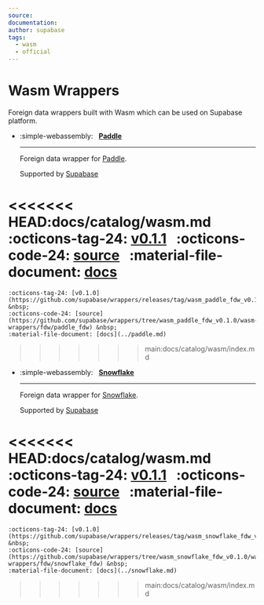```yaml
---
source:
documentation:
author: supabase
tags:
  - wasm
  - official
---
```


# Wasm Wrappers

Foreign data wrappers built with Wasm which can be used on Supabase platform.

<div class="grid cards" markdown>

- :simple-webassembly: &nbsp; **[Paddle](../paddle.md)**

    ----

    Foreign data wrapper for [Paddle](https://www.paddle.com/).

    Supported by [Supabase](https://www.supabase.com)

<<<<<<< HEAD:docs/catalog/wasm.md
    :octicons-tag-24: [v0.1.1](https://github.com/supabase/wrappers/releases/tag/wasm_paddle_fdw_v0.1.1) &nbsp;
    :octicons-code-24: [source](https://github.com/supabase/wrappers/tree/wasm_paddle_fdw_v0.1.1/wasm-wrappers/fdw/paddle_fdw) &nbsp;
    :material-file-document: [docs](../paddle)
=======
    :octicons-tag-24: [v0.1.0](https://github.com/supabase/wrappers/releases/tag/wasm_paddle_fdw_v0.1.0) &nbsp;
    :octicons-code-24: [source](https://github.com/supabase/wrappers/tree/wasm_paddle_fdw_v0.1.0/wasm-wrappers/fdw/paddle_fdw) &nbsp;
    :material-file-document: [docs](../paddle.md)
>>>>>>> main:docs/catalog/wasm/index.md

- :simple-webassembly: &nbsp; **[Snowflake](../snowflake.md)**

    ----

    Foreign data wrapper for [Snowflake](https://www.snowflake.com/en/).

    Supported by [Supabase](https://www.supabase.com)

<<<<<<< HEAD:docs/catalog/wasm.md
    :octicons-tag-24: [v0.1.1](https://github.com/supabase/wrappers/releases/tag/wasm_snowflake_fdw_v0.1.1) &nbsp;
    :octicons-code-24: [source](https://github.com/supabase/wrappers/tree/wasm_snowflake_fdw_v0.1.1/wasm-wrappers/fdw/snowflake_fdw) &nbsp;
    :material-file-document: [docs](../snowflake)
=======
    :octicons-tag-24: [v0.1.0](https://github.com/supabase/wrappers/releases/tag/wasm_snowflake_fdw_v0.1.0) &nbsp;
    :octicons-code-24: [source](https://github.com/supabase/wrappers/tree/wasm_snowflake_fdw_v0.1.0/wasm-wrappers/fdw/snowflake_fdw) &nbsp;
    :material-file-document: [docs](../snowflake.md)
>>>>>>> main:docs/catalog/wasm/index.md

</div>
